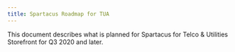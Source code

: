 ```yaml
---
title: Spartacus Roadmap for TUA
---
```


This document describes what is planned for Spartacus for Telco & Utilities Storefront for Q3 2020 and later.
